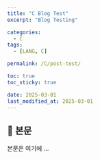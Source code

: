 ```yaml
---
title: "C Blog Test"
excerpt: "Blog Testing"

categories:
  - C
tags:
  - [LANG, C]

permalink: /C/post-test/

toc: true
toc_sticky: true

date: 2025-03-01
last_modified_at: 2025-03-01
---
```


## 🦥 본문

본문은 여기에 ...
